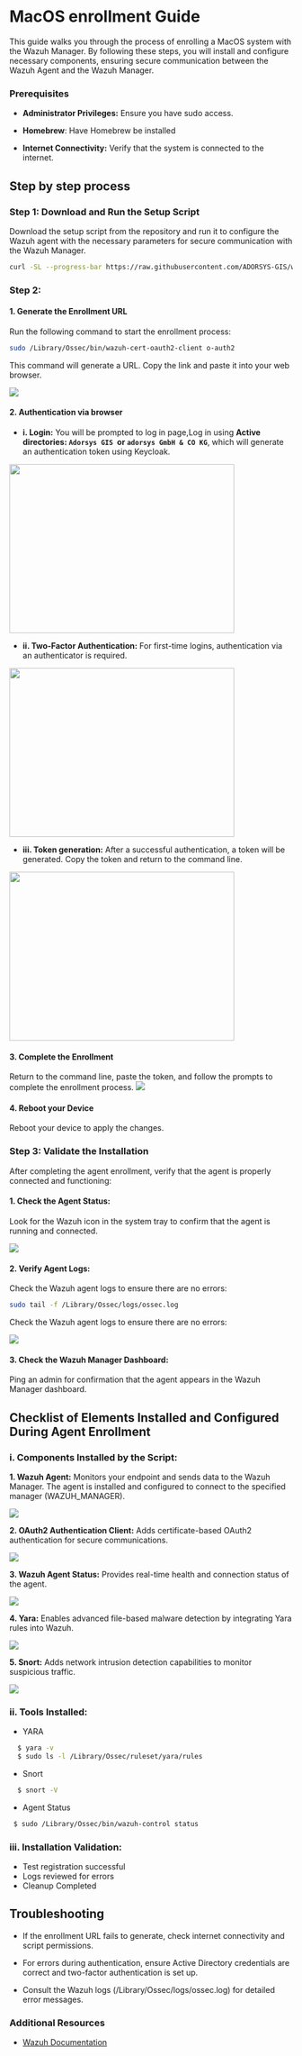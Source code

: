 # MacOS enrollment Guide
 This guide walks you through the process of enrolling a MacOS system with the Wazuh Manager. By following these steps, you will install and configure necessary components, ensuring secure communication between the Wazuh Agent and the Wazuh Manager.

 ### Prerequisites

- **Administrator Privileges:** Ensure you have sudo access.

- **Homebrew**: Have Homebrew be installed

- **Internet Connectivity:** Verify that the system is connected to the internet.



## Step by step process 
### Step 1: Download and Run the Setup Script
   Download the setup script from the repository and run it to configure the Wazuh agent with the necessary parameters for secure communication with the Wazuh Manager.
   
   ```bash
   curl -SL --progress-bar https://raw.githubusercontent.com/ADORSYS-GIS/wazuh-agent/main/scripts/setup-agent.sh | WAZUH_MANAGER=test-cluster.wazuh.adorsys.team bash
   ```
  
### Step 2:
  #### 1. Generate the Enrollment URL
   Run the following command to start the enrollment process:

   ```bash
   sudo /Library/Ossec/bin/wazuh-cert-oauth2-client o-auth2
   ```
   This command will generate a URL. Copy the link and paste it into your web browser.

 
   <img src="/Agent Enrollment/images/mac/Screenshot from 2025-01-06 11-14-33.png">

  #### 2. Authentication via browser

   - **i. Login:** You will be prompted to log in page,Log in using **Active  directories: `Adorsys GIS `or `adorsys GmbH & CO KG`**, which will  generate an authentication token using Keycloak.
  
   <img src="/Agent Enrollment/images/linux/Screenshot from 2024-12-20 08-28-14.png" width="400" height="300">

   - **ii. Two-Factor Authentication:** For first-time logins, authentication via an authenticator is required.
  
   <img src="/Agent Enrollment/images/linux/Screenshot from 2024-12-20 08-29-08.png" width="400" height="300">

   - **iii. Token generation:** After a successful authentication, a token will be generated. Copy the token and return to the command line.
   
   <img src="/Agent Enrollment/images/linux/Screenshot from 2024-12-20 08-28-45.png" width="400" height="300">

  #### 3. Complete the Enrollment 
  Return to the command line, paste the token, and follow the prompts to complete the enrollment process.
   <img src="/Agent Enrollment/images/mac/Screenshot from 2025-01-06 09-16-49.png">

   #### 4. Reboot your Device
   Reboot your device to apply the changes. 

### Step 3: Validate the Installation
   After completing the agent enrollment, verify that the agent is properly connected and functioning:

  #### 1. Check the Agent Status:
   Look for the Wazuh icon in the system tray to confirm that the agent is running and connected.

  
   <img src="/Agent Enrollment/images/linux/Screenshot from 2025-01-10 11-59-18.png">


  #### 2. Verify Agent Logs:
   Check the Wazuh agent logs to ensure there are no errors:

   ```bash
   sudo tail -f /Library/Ossec/logs/ossec.log
   ```
   Check the Wazuh agent logs to ensure there are no errors:
  
   <img src="/Agent Enrollment/images/mac/Screenshot from 2025-01-06 11-15-00.png">


   <!-- #### 3. Check Agent service
   Run the following command:
   ```bash
   sudo systemctl status wazuh-agent
   ``` 
  
   <img src="/Agent Enrollment/images/linux/Screenshot%20from%202024-12-16%2016-19-46.png" width="600" height="200"> -->


   #### 3. Check the Wazuh Manager Dashboard:
   Ping an admin for confirmation that the agent appears in the Wazuh Manager dashboard.



   ## Checklist of Elements Installed and Configured During Agent Enrollment 

   ### i. Components Installed by the Script:
   **1. Wazuh Agent:**
   Monitors your endpoint and sends data to the Wazuh Manager.
   The agent is installed and configured to connect to the specified manager (WAZUH_MANAGER).
   
   <img src="/Agent Enrollment/images/mac/Screenshot from 2025-01-06 09-08-51.png">


   **2. OAuth2 Authentication Client:** Adds certificate-based OAuth2 authentication for secure communications.

   <img src="/Agent Enrollment/images/mac/Screenshot from 2025-01-06 09-09-46.png">

   **3. Wazuh Agent Status:** Provides real-time health and connection status of the agent.

   <img src="/Agent Enrollment/images/mac/Screenshot from 2025-01-06 09-12-00.png">

   **4. Yara:** Enables advanced file-based malware detection by integrating Yara rules into Wazuh.
   
   <img src="/Agent Enrollment/images/mac/Screenshot from 2025-01-06 09-14-15.png">

   **5. Snort:**
   Adds network intrusion detection capabilities to monitor suspicious traffic.

   <img src="/Agent Enrollment/images/mac/Screenshot from 2025-01-06 09-15-09.png"> 


  ### ii. Tools Installed:
   - YARA
  ```bash
    $ yara -v 
    $ sudo ls -l /Library/Ossec/ruleset/yara/rules
  ``` 
    
   - Snort
  ```bash
    $ snort -V
  ```
   - Agent Status
   ```bash
    $ sudo /Library/Ossec/bin/wazuh-control status 
  ```

  ### iii. Installation Validation:
   - Test registration successful
   - Logs reviewed for errors
   - Cleanup Completed



## Troubleshooting

- If the enrollment URL fails to generate, check internet connectivity and script permissions.

- For errors during authentication, ensure Active Directory credentials are correct and two-factor authentication is set up.

- Consult the Wazuh logs (/Library/Ossec/logs/ossec.log) for detailed error messages.


### Additional Resources
- [Wazuh Documentation](https://documentation.wazuh.com/current/user-manual/agent/index.html#wazuh-agent)